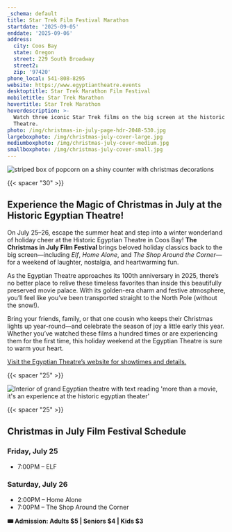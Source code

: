 ```yaml
---
_schema: default
title: Star Trek Film Festival Marathon
startdate: '2025-09-05'
enddate: '2025-09-06'
address:
  city: Coos Bay
  state: Oregon
  street: 229 South Broadway
  street2:
  zip: '97420'
phone_local: 541-808-8295
website: https://www.egyptiantheatre.events
desktoptitle: Star Trek Marathon Film Festival
mobiletitle: Star Trek Marathon
hovertitle: Star Trek Marathon
hoverdescription: >-
  Watch three iconic Star Trek films on the big screen at the historic Egyptian
  Theatre.
photo: /img/christmas-in-july-page-hdr-2048-530.jpg
largeboxphoto: /img/christmas-july-cover-large.jpg
mediumboxphoto: /img/christmas-july-cover-medium.jpg
smallboxphoto: /img/christmas-july-cover-small.jpg
---
```

![striped box of popcorn on a shiny counter with christmas decorations](/img/christmas-in-july-header-695x322.jpg)

{{< spacer "30" >}}

## **Experience the Magic of Christmas in July at the Historic Egyptian Theatre!**

On July 25–26, escape the summer heat and step into a winter wonderland of holiday cheer at the Historic Egyptian Theatre in Coos Bay! **The Christmas in July Film Festival** brings beloved holiday classics back to the big screen—including *Elf*, *Home Alone*, and *The Shop Around the Corner*—for a weekend of laughter, nostalgia, and heartwarming fun.

As the Egyptian Theatre approaches its 100th anniversary in 2025, there’s no better place to relive these timeless favorites than inside this beautifully preserved movie palace. With its golden-era charm and festive atmosphere, you’ll feel like you’ve been transported straight to the North Pole (without the snow!).

Bring your friends, family, or that one cousin who keeps their Christmas lights up year-round—and celebrate the season of joy a little early this year. Whether you’ve watched these films a hundred times or are experiencing them for the first time, this holiday weekend at the Egyptian Theatre is sure to warm your heart.

<a href="https://www.egyptiantheatre.events" target="_blank" rel="noopener">Visit the Egyptian Theatre’s website for showtimes and details.</a>

{{< spacer "25" >}}

![Interior of grand Egyptian theatre with text reading 'more than a movie, it's an experience at the historic egyptian theater'](/img/interior-panoramic-695x405.jpg)

{{< spacer "25" >}}

## Christmas in July Film Festival Schedule

### Friday, July 25

* 7:00PM – ELF

### Saturday, July 26

* 2:00PM – Home Alone
* 7:00PM – The Shop Around the Corner

**🎟 Admission: Adults $5 \| Seniors $4 \| Kids $3**